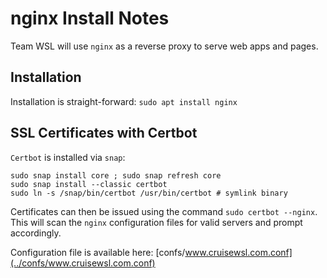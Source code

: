 # nginx Install Notes
Team WSL will use `nginx` as a reverse proxy to serve
web apps and pages.

## Installation
Installation is straight-forward: `sudo apt install nginx`

## SSL Certificates with Certbot
`Certbot` is installed via `snap`:
```
sudo snap install core ; sudo snap refresh core
sudo snap install --classic certbot
sudo ln -s /snap/bin/certbot /usr/bin/certbot # symlink binary
```

Certificates can then be issued using the command `sudo certbot --nginx`. This will scan the `nginx` configuration files for valid
servers and prompt accordingly.

Configuration file is available here: [confs/www.cruisewsl.com.conf](../confs/www.cruisewsl.com.conf)